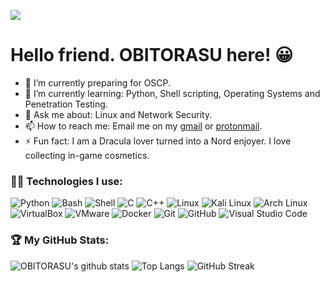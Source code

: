 ![](https://komarev.com/ghpvc/?username=OBITORASU&style=flat-square&color=lightgrey)
# Hello friend. OBITORASU here! 😀
- 🔭 I’m currently preparing for OSCP.
- 🌱 I’m currently learning: Python, Shell scripting, Operating Systems and Penetration Testing.
- 💬 Ask me about: Linux and Network Security.
- 📫 How to reach me: Email me on my [gmail](mailto:obitogod@protonmail.com) or [protonmail](mailto:suprememightyzeus@gmail.com).
- ⚡ Fun fact: I am a Dracula lover turned into a Nord enjoyer. I love collecting in-game cosmetics.

### 🐱‍💻 Technologies I use:
![Python](https://img.shields.io/badge/-Python-3776AB?logo=Python&logoColor=white&style=for-the-badge)
![Bash](https://img.shields.io/badge/-Bash-4EAA25?logo=GNU%20Bash&logoColor=white&style=for-the-badge)
![Shell](https://img.shields.io/badge/-Shell-FFD500?logo=Shell&logoColor=white&style=for-the-badge)
![C](https://img.shields.io/badge/-A8B9CC?logo=C&logoColor=white&style=for-the-badge)
![C++](https://img.shields.io/badge/-C++-00599C?logo=C++&logoColor=white&style=for-the-badge)
![Linux](https://img.shields.io/badge/-Linux-FCC624?logo=Linux&logoColor=white&style=for-the-badge)
![Kali Linux](https://img.shields.io/badge/-Kali%20Linux-557C94?logo=Kali%20Linux&logoColor=white&style=for-the-badge)
![Arch Linux](https://img.shields.io/badge/-Arch%20Linux-1793D1?logo=Arch%20Linux&logoColor=white&style=for-the-badge)
![VirtualBox](https://img.shields.io/badge/-VirtualBox-183A61?logo=VirtualBox&logoColor=white&style=for-the-badge)
![VMware](https://img.shields.io/badge/-VMware-607078?logo=VMware&logoColor=white&style=for-the-badge)
![Docker](https://img.shields.io/badge/-Docker-496ED?logo=Docker&logoColor=white&style=for-the-badge)
![Git](https://img.shields.io/badge/-Git-F05032?logo=Git&logoColor=white&style=for-the-badge)
![GitHub](https://img.shields.io/badge/-GitHub-181717?logo=GitHub&logoColor=white&style=for-the-badge)
![Visual Studio Code](https://img.shields.io/badge/-Visual%20Studio%20Code-007ACC?logo=Visual%20Studio%20Code&logoColor=white&style=for-the-badge)



### 🏆 My GitHub Stats: 

![OBITORASU's github stats](https://github-readme-stats.vercel.app/api?username=OBITORASU&show_icons=true&include_all_commits=true&theme=nord)
![Top Langs](https://github-readme-stats.vercel.app/api/top-langs/?username=OBITORASU&theme=nord)
![GitHub Streak](https://github-readme-streak-stats.herokuapp.com/?user=OBITORASU&theme=nord)
